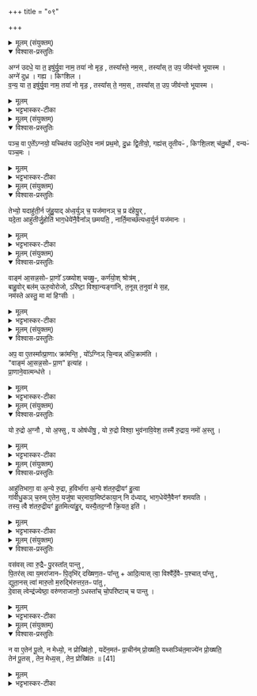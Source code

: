 +++
title = "०९"

+++

<details><summary>मूलम् (संयुक्तम्)</summary>

अग्न॑ उदधे॒ या त॒ इषु॑र्यु॒वा नाम॒ तया॑ नो मृड॒ तस्या᳚स्ते॒ नम॒स्तस्या᳚स्त॒ उप॒ जीव॑न्तो भूया॒स्माग्ने॑ दुध्र गह्य किꣳशिल वन्य॒ या त॒ इषु॑र्यु॒वा नाम॒ तया॑ नो मृड॒ तस्या᳚स्ते॒ नम॒स्तस्या᳚स्त॒ उप॒ जीव॑न्तो भूयास्म॒
</details>

<details open><summary>विश्वास-प्रस्तुतिः</summary>

अग्न॑ उदधे॒ या त॒ इषु॑र्यु॒वा नाम॒ तया॑ नो मृड॒ , तस्या᳚स्ते॒ नम॒स् , तस्या᳚स् त॒ उप॒ जीव॑न्तो भूयास्म ।  
अग्ने॑ दुध्र ।  गह्य । किꣳशिल ।  
व॒न्य॒ या त॒ इषु॑र्यु॒वा नाम॒ तया॑ नो मृड॒ , तस्या᳚स् ते॒ नम॒स् , तस्या᳚स् त॒ उप॒ जीव॑न्तो भूयास्म ।  
</details>

<details><summary>मूलम्</summary>

अग्न॑ उदधे॒ या त॒ इषु॑र्यु॒वा नाम॒ तया॑ नो मृड॒ , तस्या᳚स्ते॒ नम॒स् , तस्या᳚स् त॒ उप॒ जीव॑न्तो भूयास्म ।  
अग्ने॑ दुध्र ।  गह्य । किꣳशिल ।  
व॒न्य॒ या त॒ इषु॑र्यु॒वा नाम॒ तया॑ नो मृड॒ , तस्या᳚स् ते॒ नम॒स् , तस्या᳚स् त॒ उप॒ जीव॑न्तो भूयास्म ।  
</details>

<details><summary>भट्टभास्कर-टीका</summary>

1पञ्चस्वपि चितिषु सञ्चिताहुतिमन्त्राः - अग्न उदध इत्याद्याः ॥ हे अग्ने उदधे समुद्रवदपरिच्छेद्या या ते तव संबन्धिनी इषुः इच्छा युवा नाम हविषा देवैर्मिश्रियतीति प्रसिद्धा तयाऽस्मान् मृडय सुखय । तस्यास्सम्बन्धिने महानुभावाय तुभ्यं नमः । तस्यास्सम्वन्धिनं त्वामुपजविन्तो वयं भूयास्म भूतिमन्तस्स्यामेति । कर्मणि व्यत्ययेन षष्ठी । एवं दुघ्रादिष्वपि योज्यम् । तत्र सर्वेष्वपि 'अग्रे' इत्यादावनुषङ्गः, 'या त इषुः' इत्यादेरन्ते । 'नामन्त्रिते समानाधिकरणे' इति सामान्यवचनस्य 'अग्ने' इत्यामन्त्रितस्य विद्यमानत्वनिषेधात् दुध्रादीनि विशेषवचनानि विन्यस्यन्ते । दुध्रो दुर्धरः । खलि गुणाभावः, पृपोदरादिः । गह्यः सर्वैर्गृहीतव्यः । गाहतेर्यक्प्रत्ययः छान्दसः, ह्रस्वत्वं च । किंशीलः दुर्निरूपशीलः । ष्टषोदरादिः । वन्यः । सर्वैर्भजनीयः । छान्दसो यत् ॥
</details>

<details><summary>मूलम् (संयुक्तम्)</summary>

पञ्च॒ वा ए॒ते᳚ऽग्नयो॒ यच्चित॑य उद॒धिरे॒व नाम॑ प्रथ॒मो दु॒ध्रः [37]  
द्वि॒तीयो॒ गह्य॑स्तृ॒तीय॑ᳵ किꣳशि॒लश्च॑तु॒र्थो वन्यᳶ॑ पञ्च॒मस्
</details>

<details open><summary>विश्वास-प्रस्तुतिः</summary>

पञ्च॒ वा ए॒ते᳚ऽग्नयो॒ यच्चित॑य उद॒धिरे॒व नाम॑ प्रथ॒मो, दु॒ध्रः द्वि॒तीयो॒, गह्य॑स् तृ॒तीयᳶ॑ , किꣳशि॒लश् च॑तु॒र्थो , वन्यᳶ॑ पञ्च॒मः ।  
</details>

<details><summary>मूलम्</summary>

पञ्च॒ वा ए॒ते᳚ऽग्नयो॒ यच्चित॑य उद॒धिरे॒व नाम॑ प्रथ॒मो, दु॒ध्रः द्वि॒तीयो॒, गह्य॑स् तृ॒तीयᳶ॑ , किꣳशि॒लश् च॑तु॒र्थो , वन्यᳶ॑ पञ्च॒मः ।  
</details>

<details><summary>भट्टभास्कर-टीका</summary>

2पञ्च वा इत्यादि ॥ अत्रैव ब्राह्मणम् अग्न उदध्यादिनामानः पञ्चाग्नयः ॥
</details>

<details><summary>मूलम् (संयुक्तम्)</summary>

तेभ्यो॒ यदाहु॑ती॒र्न जु॑हु॒याद॑ध्व॒र्युञ्च॒ यज॑मानञ्च॒ प्र द॑हेयु॒र्यदे॒ता आहु॑तीर्जु॒होति॑ भाग॒धेये॑नै॒वैना᳚ञ्छमयति॒ नार्ति॒मार्च्छ॑त्यध्व॒र्युर्न यज॑मानो॒
</details>

<details open><summary>विश्वास-प्रस्तुतिः</summary>

तेभ्यो॒ यदाहु॑ती॒र्न जु॑हु॒याद् अ॑ध्व॒र्युञ् च॒ यज॑मानञ् च॒ प्र द॑हेयु॒र् ,  
यदे॒ता आहु॑तीर्जु॒होति॑ भाग॒धेये॑नै॒वैना᳚ञ् छमयति॒ ,   नार्ति॒मार्च्छ॑त्यध्व॒र्युर्न यज॑मानः ।  
</details>

<details><summary>मूलम्</summary>

तेभ्यो॒ यदाहु॑ती॒र्न जु॑हु॒याद् अ॑ध्व॒र्युञ् च॒ यज॑मानञ् च॒ प्र द॑हेयु॒र् ,  
यदे॒ता आहु॑तीर्जु॒होति॑ भाग॒धेये॑नै॒वैना᳚ञ् छमयति॒ ,   नार्ति॒मार्च्छ॑त्यध्व॒र्युर्न यज॑मानः ।  
</details>

<details><summary>भट्टभास्कर-टीका</summary>

3तेभ्य इत्यादि ॥ गतम् । आहुतयः सञ्चिताहुतयः 'अग्न उदधे' इत्याद्याः ॥
</details>

<details><summary>मूलम् (संयुक्तम्)</summary>

वाङ्म॑ आ॒सन्न॒सोᳶ प्रा॒णो᳚ऽख्ष्योश्चख्षु॒ᳵ कर्ण॑यो॒श्श्रोत्र॑म्बाहु॒वोर्बल॑मूरु॒वोरोजोऽरि॑ष्टा॒ विश्वा॒न्यङ्गा॑नि त॒नूः [38]  
त॒नुवा॑ मे स॒ह नम॑स्ते अस्तु॒ मा मा॑ हिꣳसी॒र्...
</details>

<details open><summary>विश्वास-प्रस्तुतिः</summary>

वाङ्म॑ आ॒सन्न॒सोᳶ प्रा॒णो᳚ ऽख्ष्योश् चख्षु॒ᳶ, कर्ण॑यो॒श् श्रोत्र॑म् ,  
बाहु॒वोर् बल॑म् ऊरु॒वोरोजो, ऽरि॑ष्टा॒ विश्वा॒न्यङ्गा॑नि, त॒नूस् त॒नुवा॑ मे स॒ह,  
नम॑स्ते अस्तु॒ मा मा॑ हिꣳसीः ।  
</details>

<details><summary>मूलम्</summary>

वाङ्म॑ आ॒सन्न॒सोᳶ प्रा॒णो᳚ ऽख्ष्योश् चख्षु॒ᳶ, कर्ण॑यो॒श् श्रोत्र॑म् ,  
बाहु॒वोर् बल॑म् ऊरु॒वोरोजो, ऽरि॑ष्टा॒ विश्वा॒न्यङ्गा॑नि, त॒नूस् त॒नुवा॑ मे स॒ह,  
नम॑स्ते अस्तु॒ मा मा॑ हिꣳसीः ।  
</details>

<details><summary>भट्टभास्कर-टीका</summary>

4अथ चितेराद्रवणमन्त्रः - वाङ्म आसन्नित्यादि ॥ मम आसन् आस्ये वागिन्द्रियमविकलं तिष्ठतु आधाराधेययोरवियोगं प्रार्थयते । एवं सर्वत्र । 'पद्दन्' इत्यादिना आसन्भावः । नसोः नासिकयोः । 'ऊडिदम्' इति विभक्तेरुदात्तत्वम् । अक्ष्योरिति । 'ईचद्विवचने' इतीकारस्योदात्तत्वात् 'उदात्तयणः' इति विभक्तेरुदात्तत्वम् । वाहुवोरूरुवोरिति । 'तन्वादीनां छन्दसि बहुलम्' इत्युवङ् । पूर्ववद्विभक्त्युदात्तत्वम् । ओजो वेगः । कि बहुना - विश्वानि उक्तव्यतिरिक्तान्यपि ममाङ्गानि अरिष्टानि अहिंसितानि अक्षीणशक्तीनि सन्तु । तनूश्च मे तनुवा तन्ववयवैः हस्तपादादिभिः सहैव सर्वदा भवतु । पूर्ववदुवङ् । नमस्ते अस्तु मा मा हिंसीः यथोक्तमेव संपादय ॥
</details>

<details><summary>मूलम् (संयुक्तम्)</summary>

प॒ वा ए॒तस्मा᳚त्प्रा॒णाᳵ क्रा॑मन्ति॒ यो᳚ऽग्निञ्चि॒न्वन्न॑धि॒क्राम॑ति॒ वाङ्म॑ आ॒सन्न॒सोᳶ प्रा॒ण इत्या॑ह प्रा॒णाने॒वात्मन्ध॑त्ते॒
</details>

<details open><summary>विश्वास-प्रस्तुतिः</summary>

अप॒ वा ए॒तस्मा᳚त्प्रा॒णाᳵ क्रा॑मन्ति॒ , यो᳚ऽग्निञ् चि॒न्वन्न् अ॑धि॒क्राम॑ति ।  
"वाङ्म॑ आ॒सन्न॒सोᳶ प्रा॒ण" इत्या॑ह ।  
प्रा॒णाने॒वात्मन्ध॑त्ते ।  
</details>

<details><summary>मूलम्</summary>

अप॒ वा ए॒तस्मा᳚त्प्रा॒णाᳵ क्रा॑मन्ति॒ , यो᳚ऽग्निञ् चि॒न्वन्न् अ॑धि॒क्राम॑ति ।  
"वाङ्म॑ आ॒सन्न॒सोᳶ प्रा॒ण" इत्या॑ह ।  
प्रा॒णाने॒वात्मन्ध॑त्ते ।  
</details>

<details><summary>भट्टभास्कर-टीका</summary>

5अप वा एतस्मादित्यादि ॥ अत्रैव ब्राह्मणम् । अनेन मन्त्रेणाद्रवणात् आत्मति पुनः प्राणान् धत्ते ॥
</details>

<details><summary>मूलम् (संयुक्तम्)</summary>

यो रु॒द्रो अ॒ग्नौ यो अ॒फ्सु य ओष॑धीषु॒ यो रु॒द्रो विश्वा॒ भुव॑नावि॒वेश॒ तस्मै॑ रु॒द्राय॒ नमो॑ अ॒स्त्व्...
</details>

<details open><summary>विश्वास-प्रस्तुतिः</summary>

यो रु॒द्रो अ॒ग्नौ , यो अ॒फ्सु , य ओष॑धीषु॒ , यो रु॒द्रो विश्वा॒ भुव॑नावि॒वेश॒  तस्मै॑ रु॒द्राय॒ नमो॑ अ॒स्तु ।  
</details>

<details><summary>मूलम्</summary>

यो रु॒द्रो अ॒ग्नौ , यो अ॒फ्सु , य ओष॑धीषु॒ , यो रु॒द्रो विश्वा॒ भुव॑नावि॒वेश॒  तस्मै॑ रु॒द्राय॒ नमो॑ अ॒स्तु ।  
</details>

<details><summary>भट्टभास्कर-टीका</summary>

6गावीधुकं चरुं चरमायामिष्टकायां निदधाति यस्यां शतरुद्रीयं जुहोति - यो रुद्र इत्यनुष्टुभा ॥ यो देवोग्न्यादिष्ववस्थितः ततश्च विश्वान्यपि भूतजातानि विवेश तस्मै नम इति ॥
</details>

<details><summary>मूलम् (संयुक्तम्)</summary>

आहु॑तिभागा॒ वा अ॒न्ये रु॒द्रा ह॒विर्भा॑गाः [39]  
अ॒न्ये श॑तरु॒द्रीयꣳ॑ हु॒त्वा गा॑वीधु॒कञ्च॒रुमे॒तेन॒ यजु॑षा चर॒माया॒मिष्ट॑काया॒न्नि द॑ध्याद्भाग॒धेये॑नै॒वैनꣳ॑ शमयति॒ तस्य॒ त्वै श॑तरु॒द्रीयꣳ॑ हु॒तमित्या॑हु॒र्यस्यै॒तद॒ग्नौ क्रि॒यत॒ इति॒
</details>

<details open><summary>विश्वास-प्रस्तुतिः</summary>

आहु॑तिभागा॒ वा अ॒न्ये रु॒द्रा, ह॒विर्भा॑गा अ॒न्ये श॑तरु॒द्रीयꣳ॑ हु॒त्वा  
गा॑वीधु॒कञ् च॒रुम् ए॒तेन॒ यजु॑षा चर॒माया॒मिष्ट॑काया॒न् नि द॑ध्याद्, भाग॒धेये॑नै॒वैनꣳ॑ शमयति ।  
तस्य॒ त्वै श॑तरु॒द्रीयꣳ॑ हु॒तमित्या॑हु॒र्, यस्यै॒तद॒ग्नौ क्रि॒यत॒ इति॑ ।  
</details>

<details><summary>मूलम्</summary>

आहु॑तिभागा॒ वा अ॒न्ये रु॒द्रा, ह॒विर्भा॑गा अ॒न्ये श॑तरु॒द्रीयꣳ॑ हु॒त्वा  
गा॑वीधु॒कञ् च॒रुम् ए॒तेन॒ यजु॑षा चर॒माया॒मिष्ट॑काया॒न् नि द॑ध्याद्, भाग॒धेये॑नै॒वैनꣳ॑ शमयति ।  
तस्य॒ त्वै श॑तरु॒द्रीयꣳ॑ हु॒तमित्या॑हु॒र्, यस्यै॒तद॒ग्नौ क्रि॒यत॒ इति॑ ।  
</details>

<details><summary>भट्टभास्कर-टीका</summary>

7आहुतिभागा इत्यादि ॥ अत्रैव ब्राह्मणम् । आहुतिभागानां शतरुद्रीयहविर्भागाः । शतरुद्रीयानन्तरं गावीधुकं चरुनिधानं अंशाराधनेनांशमेव शमयति । तस्य त्वा इति । तस्यैव शतरुद्रीयं हुतं भवति तस्यैतच्चरुनिधानं क्रियत इत्याहुः यज्ञविदः ॥
</details>

<details><summary>मूलम् (संयुक्तम्)</summary>

वस॑वस्त्वा रु॒द्रैᳶ पु॒रस्ता᳚त्पान्तु पि॒तर॑स्त्वा य॒मरा॑जानᳶ पि॒तृभि॑र्दख्षिण॒तᳶ पा᳚न्त्वादि॒त्यास्त्वा॒ विश्वै᳚र्दे॒वैᳶ प॒श्चात्पा᳚न्तु द्युता॒नस्त्वा॑ मारु॒तो म॒रुद्भि॑रुत्तर॒तᳶ पा॑तु [40]  
दे॒वास्त्वेन्द्र॑ज्येष्ठा॒ वरु॑णराजानो॒ऽधस्ता᳚च्चो॒परि॑ष्टाच्च पान्तु॒
</details>

<details open><summary>विश्वास-प्रस्तुतिः</summary>

वस॑वस् त्वा रु॒द्रैᳶ पु॒रस्ता᳚त् पान्तु ,  
पि॒तर॑स् त्वा य॒मरा॑जानᳶ पि॒तृभि॑र् दख्षिण॒तᳶ पा᳚न्तु + आदि॒त्यास् त्वा॒ विश्वै᳚र्दे॒वैᳶ प॒श्चात् पा᳚न्तु ,  
द्युता॒नस् त्वा॑ मारु॒तो म॒रुद्भि॑रुत्तर॒तᳶ पा॑तु ,  
दे॒वास् त्वेन्द्र॑ज्येष्ठा॒ वरु॑णराजानो॒ ऽधस्ता᳚च् चो॒परि॑ष्टाच् च पान्तु ।  
</details>

<details><summary>मूलम्</summary>

वस॑वस् त्वा रु॒द्रैᳶ पु॒रस्ता᳚त् पान्तु ,  
पि॒तर॑स् त्वा य॒मरा॑जानᳶ पि॒तृभि॑र् दख्षिण॒तᳶ पा᳚न्तु + आदि॒त्यास् त्वा॒ विश्वै᳚र्दे॒वैᳶ प॒श्चात् पा᳚न्तु ,  
द्युता॒नस् त्वा॑ मारु॒तो म॒रुद्भि॑रुत्तर॒तᳶ पा॑तु ,  
दे॒वास् त्वेन्द्र॑ज्येष्ठा॒ वरु॑णराजानो॒ ऽधस्ता᳚च् चो॒परि॑ष्टाच् च पान्तु ।  
</details>

<details><summary>भट्टभास्कर-टीका</summary>

8सञ्चितमग्रिं आज्येन प्रोक्षति - वसवस्त्वेत्यादिभिः ॥ त्वामेवमेतैस्सह पान्त्विति ॥
</details>

<details><summary>मूलम् (संयुक्तम्)</summary>

न वा ए॒तेन॑ पू॒तो न मेध्यो॒ न प्रोख्षि॑तो॒ यदे॑न॒मत॑ᳶ प्रा॒चीन॑म्प्रो॒ख्षति॒ यथ्सञ्चि॑त॒माज्ये॑न प्रो॒ख्षति॒ तेन॑ पू॒तस्तेन॒ मेध्य॒स्तेन॒ प्रोख्षि॑तः ॥ [41]  
</details>

<details open><summary>विश्वास-प्रस्तुतिः</summary>

न वा ए॒तेन॑ पू॒तो, न मेध्यो॒, न प्रोख्षि॑तो॒ , यदे॑न॒मत॑ᳶ प्रा॒चीन॑म् प्रो॒ख्षति॒ यथ्सञ्चि॑त॒माज्ये॑न प्रो॒ख्षति॒   
तेन॑ पू॒तस् , तेन॒ मेध्य॒स् , तेन॒ प्रोख्षि॑तः ॥ [41]  
</details>

<details><summary>मूलम्</summary>

न वा ए॒तेन॑ पू॒तो, न मेध्यो॒, न प्रोख्षि॑तो॒ , यदे॑न॒मत॑ᳶ प्रा॒चीन॑म् प्रो॒ख्षति॒ यथ्सञ्चि॑त॒माज्ये॑न प्रो॒ख्षति॒   
तेन॑ पू॒तस् , तेन॒ मेध्य॒स् , तेन॒ प्रोख्षि॑तः ॥ [41]  
</details>

<details><summary>भट्टभास्कर-टीका</summary>

9न वा एतेनेत्यादि ॥ अत्रैव ब्राह्मणं - नायमग्निरेतेन प्रोक्षणेन पूतो नैव पूतः नैव मेध्यः मेधार्हः । किं बहुना प्रोक्षित एव न भवति । द्वितीयस्तुत्यर्थं प्रथमस्य निन्दा । केनेत्याह - अतः अस्माच्चरुनिधानात् प्राचीनं पूर्वं यदेनं प्रोक्षति 'सहस्रस्य प्रमा असि' डति हिरण्यशल्कैः तदकृतसममेवैतद्दृष्ट्या भवति । तस्माद्यत्सञ्चितमिदानीं चरुनिधानानन्तरं आज्येन प्रोक्षति वसवस्त्वादिभिः एतैर्मन्त्रैः । तेनैव पूतत्वादिभाव इति चरुनिधानस्यैव स्तुतिः; आज्यप्नोक्षणस्यैव वा ॥

इति पञ्चमे पञ्चमे नवमोनुवाकः ॥  
</details>
